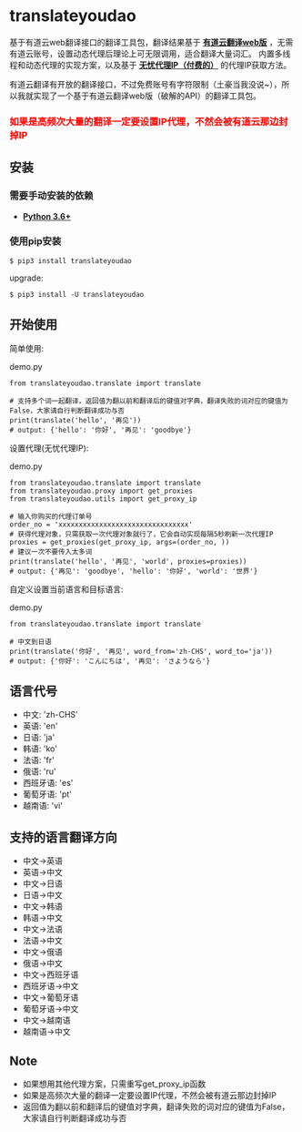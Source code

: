 # translateyoudao
基于有道云web翻译接口的翻译工具包，翻译结果基于 **[有道云翻译web版](http://fanyi.youdao.com/)** ，无需有道云账号，设置动态代理后理论上可无限调用，适合翻译大量词汇。
内置多线程和动态代理的实现方案，以及基于 **[无忧代理IP（付费的）](http://www.data5u.com/vipip/dynamic.html)** 的代理IP获取方法。

有道云翻译有开放的翻译接口，不过免费账号有字符限制（土豪当我没说~），所以我就实现了一个基于有道云翻译web版（破解的API）的翻译工具包。

### <font color=red>如果是高频次大量的翻译一定要设置IP代理，不然会被有道云那边封掉IP</font>

## 安装
### 需要手动安装的依赖

* **[Python 3.6+](https://www.python.org/downloads/)**

### 使用pip安装

    $ pip3 install translateyoudao

upgrade:

    $ pip3 install -U translateyoudao


## 开始使用

简单使用:

demo.py
```console
from translateyoudao.translate import translate

# 支持多个词一起翻译，返回值为翻以前和翻译后的键值对字典，翻译失败的词对应的键值为False，大家请自行判断翻译成功与否
print(translate('hello', '再见'))
# output: {'hello': '你好', '再见': 'goodbye'}
```

设置代理(无忧代理IP):

demo.py
```console
from translateyoudao.translate import translate
from translateyoudao.proxy import get_proxies
from translateyoudao.utils import get_proxy_ip

# 输入你购买的代理订单号
order_no = 'xxxxxxxxxxxxxxxxxxxxxxxxxxxxxxxx'
# 获得代理对象，只需获取一次代理对象就行了，它会自动实现每隔5秒刷新一次代理IP
proxies = get_proxies(get_proxy_ip, args=(order_no, ))
# 建议一次不要传入太多词
print(translate('hello', '再见', 'world', proxies=proxies))
# output: {'再见': 'goodbye', 'hello': '你好', 'world': '世界'}
```

自定义设置当前语言和目标语言:

demo.py
```console
from translateyoudao.translate import translate

# 中文到日语
print(translate('你好', '再见', word_from='zh-CHS', word_to='ja'))
# output: {'你好': 'こんにちは', '再见': 'さようなら'}
```

## 语言代号
* 中文: 'zh-CHS'
* 英语: 'en'
* 日语: 'ja'
* 韩语: 'ko'
* 法语: 'fr'
* 俄语: 'ru'
* 西班牙语: 'es'
* 葡萄牙语: 'pt'
* 越南语: 'vi'

## 支持的语言翻译方向
* 中文->英语
* 英语->中文
* 中文->日语
* 日语->中文
* 中文->韩语
* 韩语->中文
* 中文->法语
* 法语->中文
* 中文->俄语
* 俄语->中文
* 中文->西班牙语
* 西班牙语->中文
* 中文->葡萄牙语
* 葡萄牙语->中文
* 中文->越南语
* 越南语->中文

## Note
* 如果想用其他代理方案，只需重写get_proxy_ip函数
* 如果是高频次大量的翻译一定要设置IP代理，不然会被有道云那边封掉IP
* 返回值为翻以前和翻译后的键值对字典，翻译失败的词对应的键值为False，大家请自行判断翻译成功与否
